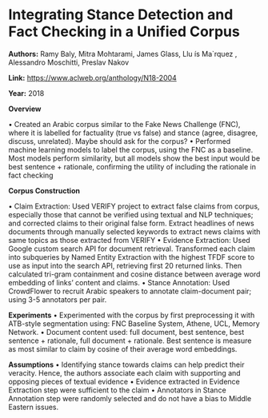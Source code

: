 # Integrating Stance Detection and Fact Checking in a Unified Corpus 

**Authors:** Ramy Baly, Mitra Mohtarami, James Glass, Llu ́ıs Ma`rquez , Alessandro Moschitti, Preslav Nakov

**Link:** https://www.aclweb.org/anthology/N18-2004

**Year:** 2018

**Overview**

•	Created an Arabic corpus similar to the Fake News Challenge (FNC), where it is labelled for factuality (true vs false) and stance (agree, disagree, discuss, unrelated). Maybe should ask for the corpus?
•	Performed machine learning models to label the corpus, using the FNC as a baseline. Most models perform similarity, but all models show the best input would be best sentence + rationale, confirming the utility of including the rationale in fact checking

**Corpus Construction**

•	Claim Extraction: Used VERIFY project to extract false claims from corpus, especially those that cannot be verified using textual and NLP techniques; and corrected claims to their original false form. Extract headlines of news documents through manually selected keywords to extract news claims with same topics as those extracted from VERIFY
•	Evidence Extraction: Used Google custom search API for document retrieval. Transformed each claim into subqueries by Named Entity Extraction with the highest TFDF score to use as input into the search API, retrieving first 20 returned links. Then calculated tri-gram containment and cosine distance between average word embedding of links’ content and claims.
•	Stance Annotation: Used CrowdFlower to recruit Arabic speakers to annotate claim-document pair; using 3-5 annotators per pair. 

**Experiments**
•	Experimented with the corpus by first preprocessing it with ATB-style segmentation using: FNC Baseline System, Athene, UCL, Memory Network. 
•	Document content used: full document, best sentence, best sentence + rationale, full document + rationale. Best sentence is measure as most similar to claim by cosine of their average word embeddings. 

**Assumptions**
•	Identifying stance towards claims can help predict their veracity. Hence, the authors associate each claim with supporting and opposing pieces of textual evidence
•	Evidence extracted in Evidence Extraction step were sufficient to the claim
•	Annotators in Stance Annotation step were randomly selected and do not have a bias to Middle Eastern issues. 
